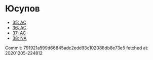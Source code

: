 # Юсупов
- [35: AC](35.md)
- [36: AC](36.md)
- [37: AC](37.md)
- [38: NA](38.md)

Commit: 791921a599d66845adc2edd93c102088db8e73e5
 fetched at: 20201205-224812
